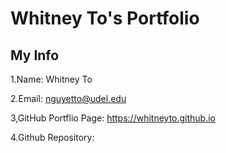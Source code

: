 # Whitney To's Portfolio
## My Info
1.Name: Whitney To

2.Email: nguyetto@udel.edu

3,GitHub Portflio Page: https://whitneyto.github.io

4.Github Repository: 



